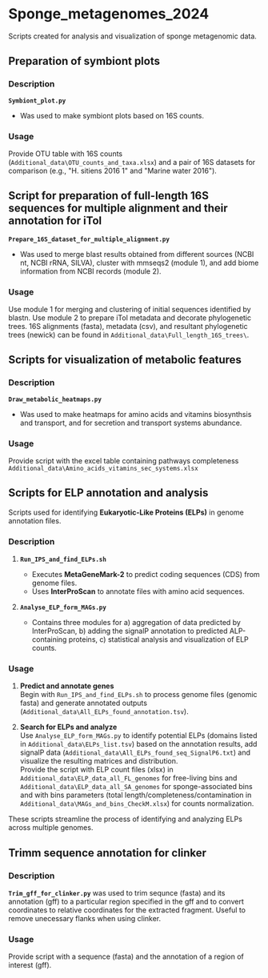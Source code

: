 # Sponge_metagenomes_2024
 Scripts created for analysis and visualization of sponge metagenomic data.
 
## Preparation of symbiont plots

### Description 

 **`Symbiont_plot.py`**
  - Was used to make symbiont plots based on 16S counts.

### Usage  

 Provide OTU table with 16S counts (`Additional_data\OTU_counts_and_taxa.xlsx`) and a pair of 16S datasets for comparison (e.g., "H. sitiens 2016 1" and "Marine water 2016").


## Script for preparation of full-length 16S sequences for multiple alignment and their annotation for iTol

 **`Prepare_16S_dataset_for_multiple_alignment.py`**
   - Was used to merge blast results obtained from different sources (NCBI nt, NCBI rRNA, SILVA), cluster with mmseqs2 (module 1), and add biome information from NCBI records (module 2).
 
### Usage  

 Use module 1 for merging and clustering of initial sequences identified by blastn. Use module 2 to prepare iTol metadata and decorate phylogenetic trees.
16S alignments (fasta), metadata (csv), and resultant phylogenetic trees (newick) can be found in `Additional_data\Full_length_16S_trees\`.


## Scripts for visualization of metabolic features

### Description  

 **`Draw_metabolic_heatmaps.py`**
   - Was used to make heatmaps for amino acids and vitamins biosynthsis and transport, and for secretion and transport systems abundance.
   
### Usage  

 Provide script with the excel table containing pathways completeness `Additional_data\Amino_acids_vitamins_sec_systems.xlsx`
 
 
## Scripts for ELP annotation and analysis 

Scripts used for identifying **Eukaryotic-Like Proteins (ELPs)** in genome annotation files.  

### Description  

1. **`Run_IPS_and_find_ELPs.sh`**  
   - Executes **MetaGeneMark-2** to predict coding sequences (CDS) from genome files.  
   - Uses **InterProScan** to annotate files with amino acid sequences.  

2. **`Analyse_ELP_form_MAGs.py`** 
   - Contains three modules for a) aggregation of data predicted by InterProScan, b) adding the signalP annotation to predicted ALP-containing proteins,
c) statistical analysis and visualization of ELP counts.

### Usage  

1. **Predict and annotate genes**  
   Begin with `Run_IPS_and_find_ELPs.sh` to process genome files (genomic fasta) and generate annotated outputs (`Additional_data\All_ELPs_found_annotation.tsv`).  

2. **Search for ELPs and analyze**  
   Use `Analyse_ELP_form_MAGs.py` to identify potential ELPs (domains listed in `Additional_data\ELPs_list.tsv`) based on the annotation results, add signalP data (`Additional_data\All_ELPs_found_seq_SignalP6.txt`) and visualize the resulting matrices and distribution.  
   Provide the script with ELP count files (xlsx) in `Additional_data\ELP_data_all_FL_genomes` for free-living bins and `Additional_data\ELP_data_all_SA_genomes` for sponge-associated bins and with
bins parameters (total length/completeness/contamination in `Additional_data\MAGs_and_bins_CheckM.xlsx`) for counts normalization.

These scripts streamline the process of identifying and analyzing ELPs across multiple genomes.


## Trimm sequence annotation for clinker

### Description  

**`Trim_gff_for_clinker.py`** was used to trim sequnce (fasta) and its annotation (gff) to a particular region specified in the gff and to
convert coordinates to relative coordinates for the extracted fragment. Useful to remove unecessary flanks when using clinker.

### Usage  

 Provide script with a sequence (fasta) and the annotation of a region of interest (gff).
